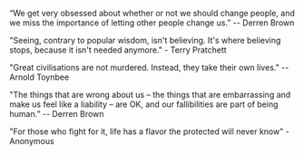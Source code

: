“We get very obsessed about whether or not we should change people, and we miss the importance of letting other people change us.” -- Derren Brown

"Seeing, contrary to popular wisdom, isn't believing. It's where believing stops, because it isn't needed anymore." - Terry Pratchett

"Great civilisations are not murdered. Instead, they take their own lives." -- Arnold Toynbee

"The things that are wrong about us – the things that are embarrassing and make us feel like a liability – are OK, and our fallibilities are part of being human.” -- Derren Brown

"For those who fight for it, life has a flavor the protected will never know" - Anonymous

